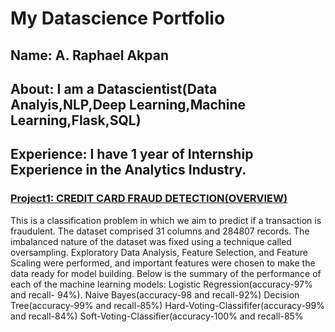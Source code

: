 # My Datascience Portfolio
## Name: A. Raphael Akpan
## About: I am a Datascientist(Data Analyis,NLP,Deep Learning,Machine Learning,Flask,SQL)
## Experience: I have 1 year of Internship Experience in the Analytics Industry.
### [Project1: CREDIT CARD FRAUD DETECTION(OVERVIEW)](https://github.com/Raph-09/Machine-Learning)

This is a classification problem in which we aim to predict if a transaction is fraudulent. The dataset comprised 31 columns and 284807 records. The imbalanced nature of the dataset was fixed using a technique called oversampling.  Exploratory Data Analysis, Feature Selection, and Feature Scaling were performed, and important features were chosen to make the data ready for model building.
Below is the summary of the performance of each of the machine learning models:
Logistic Regression(accuracy-97% and recall- 94%).
Naive Bayes(accuracy-98 and recall-92%)
Decision Tree(accuracy-99% and recall-85%)
Hard-Voting-Classififer(accuracy-99% and recall-84%)
Soft-Voting-Classifier(accuracy-100% and recall-85%
